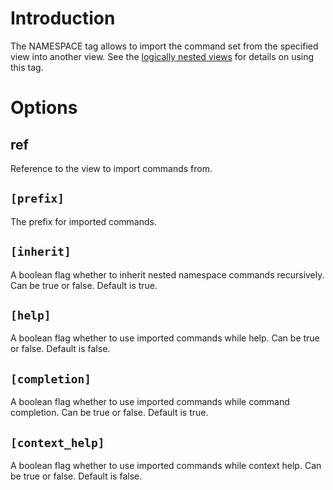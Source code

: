 

# Introduction #

The NAMESPACE tag allows to import the command set from the specified view into another view. See the [logically nested views](nested_views.md) for details on using this tag.

# Options #

## ref ##
Reference to the view to import commands from.

## `[prefix]` ##
The prefix for imported commands.

## `[inherit]` ##
A boolean flag whether to inherit nested namespace commands recursively. Can be true or false. Default is true.

## `[help]` ##
A boolean flag whether to use imported commands while help. Can be true or false. Default is false.

## `[completion]` ##
A boolean flag whether to use imported commands while command completion. Can be true or false. Default is true.

## `[context_help]` ##
A boolean flag whether to use imported commands while context help. Can be true or false. Default is false.
